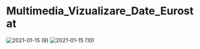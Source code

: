 # Multimedia_Vizualizare_Date_Eurostat
![2021-01-15 (9)](https://user-images.githubusercontent.com/61350754/104779066-19346e00-5787-11eb-98f5-f5bf1609b81c.png)
![2021-01-15 (10)](https://user-images.githubusercontent.com/61350754/104779107-2baea780-5787-11eb-81f7-cf500f2c4027.png)
